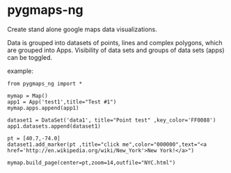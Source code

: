 pygmaps-ng
======

Create stand alone google maps data visualizations.

Data is grouped into datasets of points, lines and complex polygons, which are grouped into Apps.  Visibility of data sets and groups of data sets (apps) can be toggled.

example:

    from pygmaps_ng import *
    
    mymap = Map()
    app1 = App('test1',title="Test #1")
    mymap.apps.append(app1)

    dataset1 = DataSet('data1', title="Point test" ,key_color='FF0088')
    app1.datasets.append(dataset1)

    pt = [40.7,-74.0]
    dataset1.add_marker(pt ,title="click me",color="000000",text="<a href='http://en.wikipedia.org/wiki/New_York'>New York!</a>")

    mymap.build_page(center=pt,zoom=14,outfile="NYC.html")
